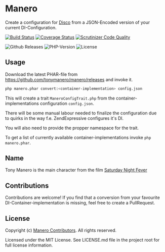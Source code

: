 # Manero

Create a configuration for [Disco](https://github.com/bitExpert/disco) from a
JSON-Encoded version of your current DI-Configuration.

[![Build Status](https://travis-ci.org/tonymanero/manero.svg?branch=master)](https://travis-ci.org/tonymanero/manero)
[![Coverage Status](https://coveralls.io/repos/github/tonymanero/manero/badge.svg?branch=master)](https://coveralls.io/github/tonymanero/manero?branch=master)
[![Scrutinizer Code Quality](https://scrutinizer-ci.com/g/tonymanero/manero/badges/quality-score.png?b=master)](https://scrutinizer-ci.com/g/tonymanero/manero/?branch=master)

![Github Releases](https://img.shields.io/github/downloads/tonymanero/manero/latest/total.svg)
![PHP-Version](	https://img.shields.io/packagist/php-v/tonymanero/manero.svg)
![License](https://img.shields.io/packagist/l/tonymanero/manero.svg)

## Usage

Download the latest PHAR-file from https://github.com/tonymanero/manero/releases and invoke it.

```bash
php manero.phar convert:<container-implementation> config.json
```

This will create a trait `ManeroConfigTrait.php` from the container-implementations configuration `config.json`.

There will be some manual labour needed to finalize the configuration due to
quirks in the way f.e. ZendExpressive configures it's DI.

You will also need to provide the propper namespace for the trait.

To get a list of currently available container-implementations invoke `php manero.phar`.

## Name

Tony Manero is the main character from the film [Saturday Night Fever](https://en.wikipedia.org/wiki/Saturday_Night_Fever)

## Contributions

Contributions are welcome! If you find that a conversion from your favourite DI-Container-implementation is missing, feel free to create a PullRequest.

## License

Copyright (c) [Manero Contributors](https://github.com/tonymanero/manero/graphs/contributors). All rights reserved.

Licensed under the MIT License. See LICENSE.md file in the project root for full license information.
